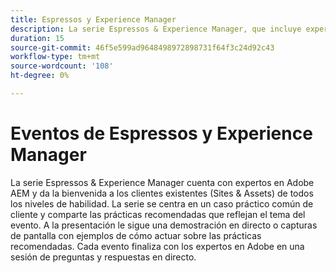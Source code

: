 ```yaml
---
title: Espressos y Experience Manager
description: La serie Espressos & Experience Manager, que incluye expertos en Adobe AEM, ofrece a los clientes de los sitios web (Sites & Assets) información de todos los niveles de habilidad sobre casos de uso comunes, prácticas recomendadas, demostraciones en directo y concluye con una sesión de preguntas y respuestas.
duration: 15
source-git-commit: 46f5e599ad9648498972898731f64f3c24d92c43
workflow-type: tm+mt
source-wordcount: '108'
ht-degree: 0%

---
```


# Eventos de Espressos y Experience Manager

La serie Espressos &amp; Experience Manager cuenta con expertos en Adobe AEM y da la bienvenida a los clientes existentes (Sites &amp; Assets) de todos los niveles de habilidad. La serie se centra en un caso práctico común de cliente y comparte las prácticas recomendadas que reflejan el tema del evento. A la presentación le sigue una demostración en directo o capturas de pantalla con ejemplos de cómo actuar sobre las prácticas recomendadas. Cada evento finaliza con los expertos en Adobe en una sesión de preguntas y respuestas en directo.

<!-- CARDS

* activity-log.md {cta  = Watch event}

-->
